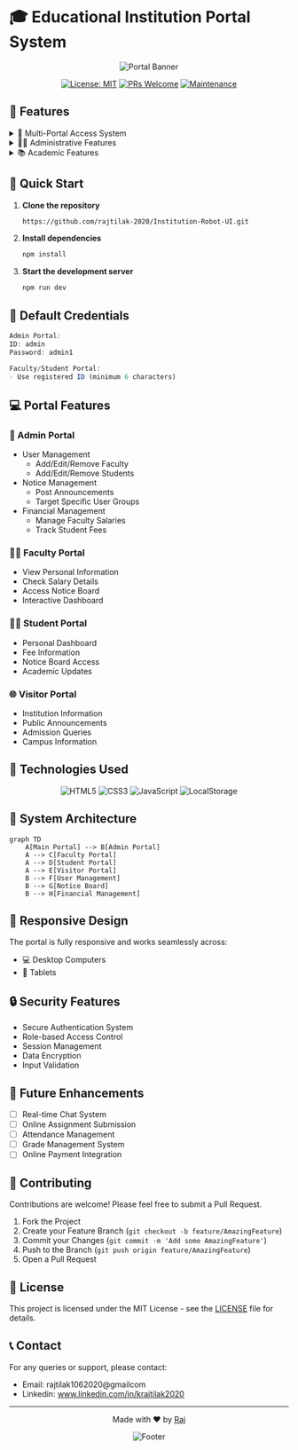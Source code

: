 # 🎓 Educational Institution Portal System
<div align="center">

![Portal Banner](https://raw.githubusercontent.com/andreasbm/readme/master/assets/lines/rainbow.png)

[![License: MIT](https://img.shields.io/badge/License-MIT-yellow.svg)](https://opensource.org/licenses/MIT)
[![PRs Welcome](https://img.shields.io/badge/PRs-welcome-brightgreen.svg?style=flat-square)](http://makeapullrequest.com)
[![Maintenance](https://img.shields.io/badge/Maintained%3F-yes-green.svg)](https://github.com/username/educational-portal/graphs/commit-activity)

</div>

## 🌟 Features

<details>
<summary>🔐 Multi-Portal Access System</summary>

- **Admin Portal** - Complete institutional management
- **Faculty Portal** - Teaching staff interface
- **Student Portal** - Student management system
- **Visitor Portal** - Public information access
</details>

<details>
<summary>👩‍💼 Administrative Features</summary>

- User Management (Faculty & Students)
- Notice Board Management
- Financial Management
- Real-time Updates
</details>

<details>
<summary>📚 Academic Features</summary>

- Personal Dashboards
- Notice Board Access
- Financial Information
- Profile Management
</details>

## 🚀 Quick Start

1. **Clone the repository**
   ```bash
   https://github.com/rajtilak-2020/Institution-Robot-UI.git
   ```

2. **Install dependencies**
   ```bash
   npm install
   ```

3. **Start the development server**
   ```bash
   npm run dev
   ```

## 🔑 Default Credentials

```javascript
Admin Portal:
ID: admin
Password: admin1

Faculty/Student Portal:
- Use registered ID (minimum 6 characters)
```

## 💻 Portal Features

### 🔐 Admin Portal
- User Management
  - Add/Edit/Remove Faculty
  - Add/Edit/Remove Students
- Notice Management
  - Post Announcements
  - Target Specific User Groups
- Financial Management
  - Manage Faculty Salaries
  - Track Student Fees

### 👩‍🏫 Faculty Portal
- View Personal Information
- Check Salary Details
- Access Notice Board
- Interactive Dashboard

### 👨‍🎓 Student Portal
- Personal Dashboard
- Fee Information
- Notice Board Access
- Academic Updates

### 🌐 Visitor Portal
- Institution Information
- Public Announcements
- Admission Queries
- Campus Information

## 🎨 Technologies Used

<div align="center">

![HTML5](https://img.shields.io/badge/html5-%23E34F26.svg?style=for-the-badge&logo=html5&logoColor=white)
![CSS3](https://img.shields.io/badge/css3-%231572B6.svg?style=for-the-badge&logo=css3&logoColor=white)
![JavaScript](https://img.shields.io/badge/javascript-%23323330.svg?style=for-the-badge&logo=javascript&logoColor=%23F7DF1E)
![LocalStorage](https://img.shields.io/badge/LocalStorage-4EA94B?style=for-the-badge&logo=localStorage&logoColor=white)

</div>

## 🔧 System Architecture

```mermaid
graph TD
    A[Main Portal] --> B[Admin Portal]
    A --> C[Faculty Portal]
    A --> D[Student Portal]
    A --> E[Visitor Portal]
    B --> F[User Management]
    B --> G[Notice Board]
    B --> H[Financial Management]
```

## 📱 Responsive Design

The portal is fully responsive and works seamlessly across:
- 💻 Desktop Computers
- 📱 Tablets
   

## 🔒 Security Features

- Secure Authentication System
- Role-based Access Control
- Session Management
- Data Encryption
- Input Validation

## 🎯 Future Enhancements

- [ ] Real-time Chat System
- [ ] Online Assignment Submission
- [ ] Attendance Management
- [ ] Grade Management System
- [ ] Online Payment Integration

## 🤝 Contributing

Contributions are welcome! Please feel free to submit a Pull Request.

1. Fork the Project
2. Create your Feature Branch (`git checkout -b feature/AmazingFeature`)
3. Commit your Changes (`git commit -m 'Add some AmazingFeature'`)
4. Push to the Branch (`git push origin feature/AmazingFeature`)
5. Open a Pull Request

## 📄 License

This project is licensed under the MIT License - see the [LICENSE](LICENSE) file for details.

## 📞 Contact

For any queries or support, please contact:

- Email: rajtilak1062020@gmailcom
- Linkedin: www.linkedin.com/in/krajtilak2020

---

<div align="center">

<p align="center">
    Made with ❤️ by <a href="https://github.com/rajtilak-2020">Raj</a>
</p>

![Footer](https://raw.githubusercontent.com/andreasbm/readme/master/assets/lines/rainbow.png)

</div>
